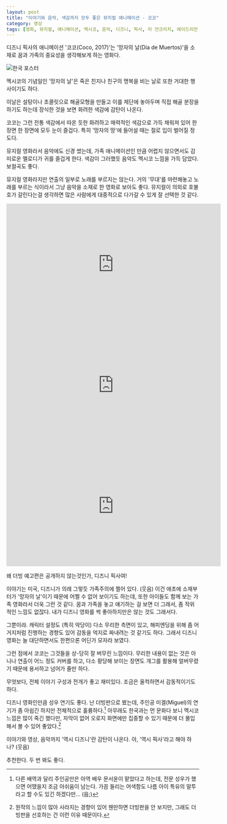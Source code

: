 ```yaml
---
layout: post
title: "이야기와 음악, 색감까지 모두 좋은 뮤지컬 애니메이션 - 코코"
category: 영상
tags: [영화, 뮤지컬, 애니메이션, 멕시코, 음악, 디즈니, 픽사, 리 언크리치, 에이드리언 몰리나, 마이클 자키노, 문서윤, 이현, 신용우, 전숙경, 이미자, 김현심, 최승훈, 김현욱, 윤응식, 한신, 소정환, 김채하, 이지현]
---
```


디즈니 픽사의 애니메이션 '코코(Coco, 2017)'는
'망자의 날(Día de Muertos)'을 소재로
꿈과 가족의 중요성을 생각해보게 하는 영화다.

![한국 포스터](https://lh3.googleusercontent.com/-5C6XeTdxP-4/WlYLn40NEUI/AAAAAAAAdSQ/WQtDbbYep0scjxvGiXyDThGFh9YsJvy2QCE0YBhgL/s480/coco-movie.jpg)

멕시코의 기념일인 '망자의 날'은
죽은 친지나 친구의 명복을 비는 날로
또한 거대한 행사이기도 하다.

이날은 설탕이나 초콜릿으로 해골모형을 만들고 이를 제단에 놓아두며
직접 해골 분장을 하기도 하는데
장식한 것을 보면 화려한 색감에 감탄이 나온다.

코코는 그런 전통 색감에서 따온 듯한 화려하고 매력적인 색감으로 가득 채워져 있어
한 장면 한 장면에 모두 눈이 즐겁다.
특히 '망자의 땅'에 들어설 때는 절로 입이 벌어질 정도다.

뮤지컬 영화라서 음악에도 신경 썼는데,
가족 애니메이션인 만큼 어렵지 않으면서도
감미로운 멜로디가 귀를 즐겁게 한다.
색감이 그러했듯 음악도 멕시코 느낌을 가득 담았다.
보컬곡도 좋다.

뮤지컬 영화라지만 연출의 일부로 노래를 부르지는 않는다.
거의 '무대'를 마련해놓고 노래를 부르는 식이라서
그냥 음악을 소재로 한 영화로 보아도 좋다.
뮤지컬이 의외로 호불호가 갈린다는걸 생각하면
많은 사람에게 대중적으로 다가갈 수 있게 잘 선택한 것 같다.

<div class="mediablock">
<iframe width="560" height="315" src="https://www.youtube.com/embed/D7lzgFeXzdE" frameborder="0" allow="autoplay; encrypted-media" allowfullscreen></iframe>
<iframe width="560" height="315" src="https://www.youtube.com/embed/LmS5KMJTWlA" frameborder="0" allow="autoplay; encrypted-media" allowfullscreen></iframe>
<iframe width="560" height="315" src="https://www.youtube.com/embed/DrJgbghWuFw" frameborder="0" allow="autoplay; encrypted-media" allowfullscreen></iframe>
<p class="mediablock-caption">왜 더빙 예고편은 공개하지 않는것인가, 디즈니 픽사여!</p>
</div>

이야기는 미국, 디즈니가 의례 그렇듯 가족주의에 쩔어 있다. (웃음)
이건 애초에 소재부터가 '망자의 날'이기 때문에 어쩔 수 없어 보이기도 하는데,
또한 아이들도 함께 보는 가족 영화라서 더욱 그런 것 같다.
꿈과 가족을 놓고 얘기하는 걸 보면 더 그래서, 좀 작위적인 느낌도 없잖다.
내가 디즈니 영화를 썩 좋아하지만은 않는 것도 그래서다.

그뿐이랴.
캐릭터 설정도 (특히 악당이) 다소 무리한 측면이 있고,
해피엔딩을 위해 좀 어거지처럼 진행하는 경향도 있어
감동을 억지로 짜내려는 것 같기도 하다.
그래서 디즈니 영화는 늘 대단하면서도 한편으론 어딘가 모자라 보였다.

그런 점에서 코코는 그것들을 상-당히 잘 버무린 느낌이다.
무리한 내용이 없는 것은 아니나 연출이 어느 정도 커버를 하고,
다소 황당해 보이는 장면도 개그를 활용해 얼버무렸기 때문에 용서하고 넘어가 줄만 하다.

무엇보다, 전체 이야기 구성과 전개가 좋고 재미있다.
조금은 울컥하면서 감동적이기도 하다.

디즈니 영화인만큼 성우 연기도 좋다.
난 더빙판으로 봤는데,
주인공 미겔(Miguel)의 연기가 좀 아쉽긴 하지만 전체적으로 훌륭하다.[^1]
아무래도 한국과는 먼 문화다 보니 멕시코 느낌은 많이 죽긴 했다만,
자막이 없어 오로지 화면에만 집중할 수 있기 때문에
더 몰입해서 볼 수 있어 좋았다.[^2]

[^1]: 다른 배역과 달리 주인공만은 아역 배우 문서윤이 맡았다고 하는데, 전문 성우가 했으면 어땠을지 조금 아쉬움이 남는다. 가끔 들리는 어색함도 나름 아이 특유의 말투라고 할 수도 있긴 하겠다만... (음;)

[^2]: 원작의 느낌이 많아 사라지는 경향이 있어 웬만하면 더빙판을 안 보지만, 그래도 더빙판을 선호하는 건 이런 이유 때문이다.

이야기와 영상, 음악까지
'역시 디즈니'란 감탄이 나온다.
아, '역시 픽사'라고 해야 하나? (웃음)

추천한다.
두 번 봐도 좋다.
